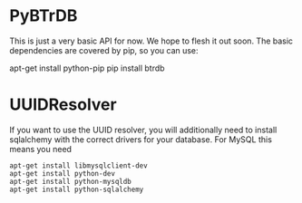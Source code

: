 # PyBTrDB

This is just a very basic API for now. We hope to flesh it out soon. The basic
dependencies are covered by pip, so you can use:

apt-get install python-pip
pip install btrdb

# UUIDResolver

If you want to use the UUID resolver, you will additionally need to install sqlalchemy
with the correct drivers for your database. For MySQL this means you need
```
apt-get install libmysqlclient-dev
apt-get install python-dev
apt-get install python-mysqldb
apt-get install python-sqlalchemy
